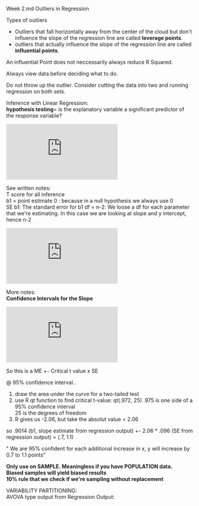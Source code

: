 Week 2.md
Outliers in Regression     

Types of outliers 
- Outliers that fall horizontally away from the center of the cloud but don't influence the slope of the regression line are called **leverage points**.
- outliers that actually influence the slope of the regression line are called **influential points**.

An influential Point does not neccessarily always reduce R Squared.      

Always view data before deciding what to do.     

Do not throw up the outlier.  Consider cutting the data into two and running regression on both sets.     

Inference with Linear Regression:    
**hypothesis testing**= is the explanatory variable a significant predictor of the response variable? 

![formula](http://latex.codecogs.com/gif.latex?H_0%3A%5Cbeta_1%3D0%3BH_A%3A%5Cbeta_1%20%5Cneq%200 "H\_0:\\beta\_1=0;H\_A:\\beta\_1 \\neq 0")

See written notes:    
T score for all inference    
b1 = point estimate
0 : because in a null hypothesis we always use 0   
SE b1: The standard error for b1
df = n-2:  We loose a df for each parameter that we're estimating.  In this case we are looking at slope and y intercept, hence n-2

![formula](http://latex.codecogs.com/gif.latex?T%20%3D%20%5Cfrac%20%7Bb_1%20-%200%7D%7BSE_b_1%7D "T = \\frac {b\_1 - 0}{SE\_b\_1}")

More notes:    
**Confidence Intervals for the Slope**

![formula](http://latex.codecogs.com/gif.latex?b_1%20%5Cpm%20t_d_f%20%2A%20SE_b_1 "b\_1 \\pm t\_d\_f \* SE\_b\_1")

So this is a ME +- Critical t value x SE    

@ 95% confidence interval..    
1. draw the area under the curve for a two-tailed test     
2. use R qt function to find critical t-value: qt(.972, 25)
    .975 is one side of a 95% confidence interval      
    25 is the degrees of freedom
3.  R gives us -2.06, but take the absolut value = 2.06    

so .9014 (b1, slope estimate from regression output) +- 2.06 * .096 (SE from regression output) = (.7, 1.1)

" We are 95% confident for each additional increase in x, y will increase by 0.7 to 1.1 points"     


**Only use on SAMPLE.  Meaningless if you have POPULATION data.**     
**Biased samples will yield biased results**      
**10% rule that we check if we're sampling without replacement**     


VARIABILITY PARTITIONING:     
AVOVA type output from Regression Output:
   







